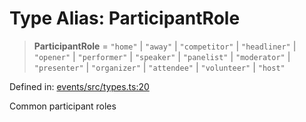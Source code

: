 # Type Alias: ParticipantRole

> **ParticipantRole** = `"home"` \| `"away"` \| `"competitor"` \| `"headliner"` \| `"opener"` \| `"performer"` \| `"speaker"` \| `"panelist"` \| `"moderator"` \| `"presenter"` \| `"organizer"` \| `"attendee"` \| `"volunteer"` \| `"host"`

Defined in: [events/src/types.ts:20](https://github.com/happyvertical/smrt/blob/71a16025d52b026725fd522a392015e67e1d6489/packages/events/src/types.ts#L20)

Common participant roles
